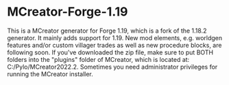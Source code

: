 # MCreator-Forge-1.19
This is a MCreator generator for Forge 1.19, which is a fork of the 1.18.2 generator. It mainly adds support for 1.19. New mod elements, e.g. worldgen features and/or custom villager trades as well as new procedure blocks, are following soon.
If you've downloaded the zip file, make sure to put BOTH folders into the "plugins" folder of MCreator, which is located at: C:/Pylo/MCreator2022.2. Sometimes you need administrator privileges for running the MCreator installer.
